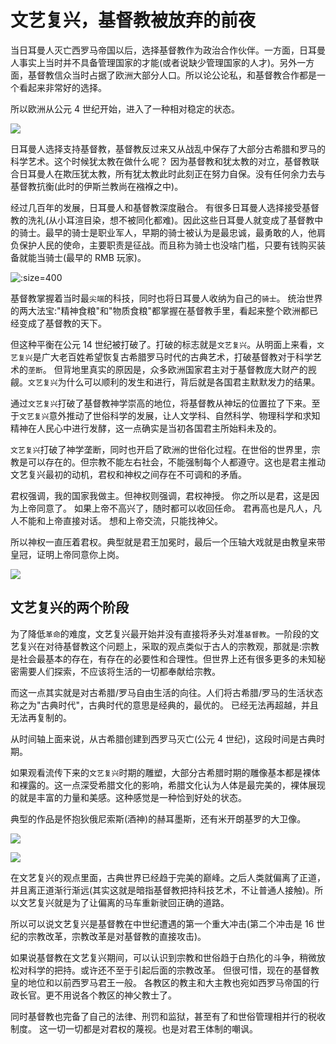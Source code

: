 # 文艺复兴，基督教被放弃的前夜

当日耳曼人灭亡西罗马帝国以后，选择基督教作为政治合作伙伴。一方面，日耳曼人事实上当时并不具备管理国家的才能(或者说缺少管理国家的人才)。另外一方面，基督教信众当时占据了欧洲大部分人口。所以论公论私，和基督教合作都是一个看起来非常好的选择。

所以欧洲从公元 4 世纪开始，进入了一种相对稳定的状态。

![](https://tva1.sinaimg.cn/large/e6c9d24ely1h5nze9g080j20vs06w402.jpg)

日耳曼人选择支持基督教，基督教反过来又从战乱中保存了大部分古希腊和罗马的科学艺术。这个时候犹太教在做什么呢？ 因为基督教和犹太教的对立，基督教联合日耳曼人在欺压犹太教，所有犹太教此时此刻正在努力自保。没有任何余力去与基督教抗衡(此时的伊斯兰教尚在襁褓之中)。

经过几百年的发展，日耳曼人和基督教深度融合。 有很多日耳曼人选择接受基督教的洗礼(从小耳渲目染，想不被同化都难)。因此这些日耳曼人就变成了基督教中的骑士。最早的骑士是职业军人，早期的骑士被认为是最忠诚，最勇敢的人，他肩负保护人民的使命，主要职责是征战。而且称为骑士也没啥门槛，只要有钱购买装备就能当骑士(最早的 RMB 玩家)。

![](https://tva1.sinaimg.cn/large/e6c9d24ely1h5nzqf5mnij20qk0oeq73.jpg ":size=400")

基督教掌握着当时最`尖端`的科技，同时也将日耳曼人收纳为自己的`骑士`。 统治世界的两大法宝:"精神食粮"和"物质食粮"都掌握在基督教手里，看起来整个欧洲都已经变成了基督教的天下。

但这种平衡在公元 14 世纪被打破了。打破的标志就是`文艺复兴`。从明面上来看，`文艺复兴`是广大老百姓希望恢复古希腊罗马时代的古典艺术，打破基督教对于科学艺术的`垄断`。 但背地里真实的原因是，众多欧洲国家君主对于基督教庞大财产的觊觎。`文艺复兴`为什么可以顺利的发生和进行，背后就是各国君主默默发力的结果。

通过`文艺复兴`打破了基督教神学崇高的地位，将基督教从神坛的位置拉了下来。至于`文艺复兴`意外推动了世俗科学的发展，让人文学科、自然科学、物理科学和求知精神在人民心中进行发酵，这一点确实是当初各国君主所始料未及的。

`文艺复兴`打破了神学垄断，同时也开启了欧洲的世俗化过程。在世俗的世界里，宗教是可以存在的。但宗教不能左右社会，不能强制每个人都遵守。这也是君主推动文艺复兴最初的动机，君权和神权之间存在不可调和的矛盾。

君权强调，我的国家我做主。但神权则强调，君权神授。 你之所以是君，这是因为上帝同意了。 如果上帝不高兴了，随时都可以收回任命。 君再高也是凡人，凡人不能和上帝直接对话。 想和上帝交流，只能找神父。

所以神权一直压着君权。典型就是君王加冕时，最后一个压轴大戏就是由教皇来带皇冠，证明上帝同意你上岗。

![](https://tva1.sinaimg.cn/large/e6c9d24ely1h5o07pa6rxj207k055aab.jpg)

## 文艺复兴的两个阶段

为了降低`革命`的难度，文艺复兴最开始并没有直接将矛头对准`基督教`。一阶段的文艺复兴在对待基督教这个问题上，采取的观点类似于古人的宗教观，那就是:宗教是社会最基本的存在，有存在的必要性和合理性。但世界上还有很多更多的未知秘密需要人们探索，不应该将生活的一切都奉献给宗教。

而这一点其实就是对古希腊/罗马自由生活的向往。人们将古希腊/罗马的生活状态称之为"古典时代"，古典时代的意思是经典的，最优的。 已经无法再超越，并且无法再复制的。

从时间轴上面来说，从古希腊创建到西罗马灭亡(公元 4 世纪)，这段时间是古典时期。

如果观看流传下来的`文艺复兴`时期的雕塑，大部分古希腊时期的雕像基本都是裸体和裸露的。这一点深受希腊文化的影响，希腊文化认为人体是最完美的，裸体展现的就是丰富的力量和美感。这种感觉是一种恰到好处的状态。

典型的作品是怀抱狄俄尼索斯(酒神)的赫耳墨斯，还有米开朗基罗的大卫像。

![](https://tva1.sinaimg.cn/large/e6c9d24ely1h5o0spcbkrj20ps0yg76w.jpg)

![](https://tva1.sinaimg.cn/large/e6c9d24ely1h5o0p9z6dfj20dw0kdjsn.jpg)

在文艺复兴的观点里面，古典世界已经趋于完美的巅峰。之后人类就偏离了正道，并且离正道渐行渐远(其实这就是暗指基督教把持科技艺术，不让普通人接触)。所以文艺复兴就是为了让偏离的马车重新驶回正确的道路。

所以可以说文艺复兴是基督教在中世纪遭遇的第一个重大冲击(第二个冲击是 16 世纪的宗教改革，宗教改革是对基督教的直接攻击)。

如果说基督教在文艺复兴期间，可以认识到宗教和世俗趋于白热化的斗争，稍微放松对科学的把持。或许还不至于引起后面的宗教改革。 但很可惜，现在的基督教皇的地位和以前西罗马君王一般。 各教区的教主和大主教也宛如西罗马帝国的行政长官。更不用说各个教区的神父教士了。

同时基督教也完备了自己的法律、刑罚和监狱，甚至有了和世俗管理相并行的税收制度。 这一切一切都是对君权的蔑视。也是对君王体制的嘲讽。
